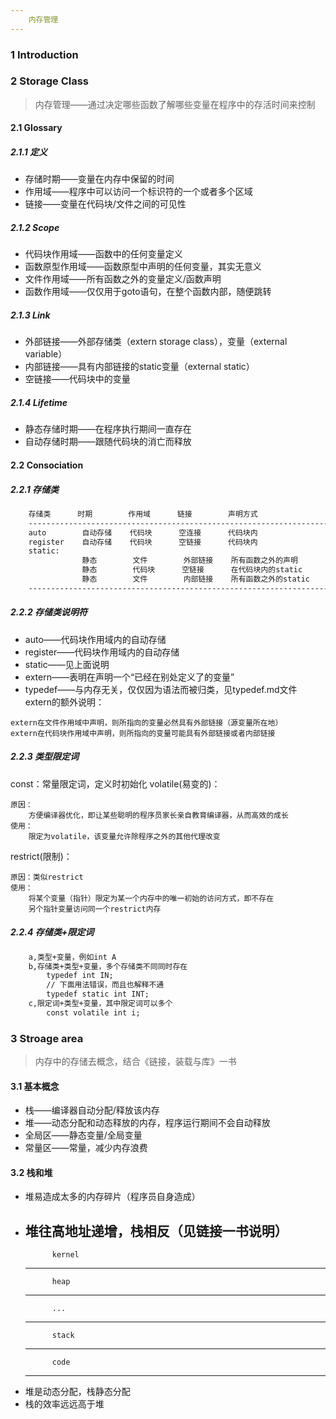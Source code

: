 ```yaml
---
    内存管理
---
```



### 1 Introduction



### 2 Storage Class
> 内存管理——通过决定哪些函数了解哪些变量在程序中的存活时间来控制
#### 2.1 Glossary
##### 2.1.1 定义
- 存储时期——变量在内存中保留的时间
- 作用域——程序中可以访问一个标识符的一个或者多个区域
- 链接——变量在代码块/文件之间的可见性

##### 2.1.2 Scope
- 代码块作用域——函数中的任何变量定义
- 函数原型作用域——函数原型中声明的任何变量，其实无意义
- 文件作用域——所有函数之外的变量定义/函数声明
- 函数作用域——仅仅用于goto语句，在整个函数内部，随便跳转

##### 2.1.3 Link
- 外部链接——外部存储类（extern storage class），变量（external variable）
- 内部链接——具有内部链接的static变量（external static）
- 空链接——代码块中的变量

##### 2.1.4 Lifetime
- 静态存储时期——在程序执行期间一直存在
- 自动存储时期——跟随代码块的消亡而释放


#### 2.2 Consociation
##### 2.2.1 存储类
```gcc
    存储类      时期        作用域      链接        声明方式
    --------------------------------------------------------------------
    auto        自动存储    代码块      空连接      代码块内
    register    自动存储    代码块      空链接      代码块内
    static:
                静态        文件        外部链接    所有函数之外的声明
                静态        代码块      空链接      在代码块内的static
                静态        文件        内部链接    所有函数之外的static
    ---------------------------------------------------------------------
```

##### 2.2.2 存储类说明符
- auto——代码块作用域内的自动存储
- register——代码块作用域内的自动存储
- static——见上面说明
- extern——表明在声明一个“已经在别处定义了的变量”
- typedef——与内存无关，仅仅因为语法而被归类，见typedef.md文件
extern的额外说明：
>
    extern在文件作用域中声明，则所指向的变量必然具有外部链接（源变量所在地）
    extern在代码块作用域中声明，则所指向的变量可能具有外部链接或者内部链接

##### 2.2.3 类型限定词
const：常量限定词，定义时初始化
volatile(易变的)：
>
    原因：
        方便编译器优化，即让某些聪明的程序员家长亲自教育编译器，从而高效的成长
    使用：
        限定为volatile，该变量允许除程序之外的其他代理改变

restrict(限制)：
>
    原因：类似restrict
    使用：
        将某个变量（指针）限定为某一个内存中的唯一初始的访问方式，即不存在
        另个指针变量访问同一个restrict内存

##### 2.2.4 存储类+限定词
```gcc
    a,类型+变量，例如int A
    b,存储类+类型+变量，多个存储类不同同时存在
        typedef int IN;
        // 下面用法错误，而且也解释不通
        typedef static int INT;
    c,限定词+类型+变量，其中限定词可以多个
        const volatile int i;
```


### 3 Stroage area
> 内存中的存储去概念，结合《链接，装载与库》一书
#### 3.1 基本概念
- 栈——编译器自动分配/释放该内存
- 堆——动态分配和动态释放的内存，程序运行期间不会自动释放
- 全局区——静态变量/全局变量
- 常量区——常量，减少内存浪费

#### 3.2 栈和堆
- 堆易造成太多的内存碎片（程序员自身造成）
- 堆往高地址递增，栈相反（见链接一书说明）
    -----------------------
            kernel
    -----------------------
            heap
    -----------------------
            ...
    -----------------------
            stack
    -----------------------
            code
    -----------------------
- 堆是动态分配，栈静态分配
- 栈的效率远远高于堆
